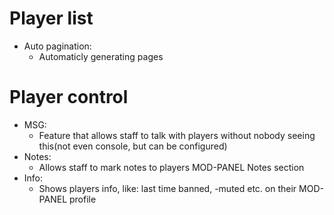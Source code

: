 # Player list
  - Auto pagination:
    - Automaticly generating pages

# Player control
  - MSG:
    - Feature that allows staff to talk with players without nobody seeing this(not even console, but can be configured)
  - Notes:
    - Allows staff to mark notes to players MOD-PANEL Notes section
  - Info:
    - Shows players info, like: last time banned, -muted etc. on their MOD-PANEL profile
